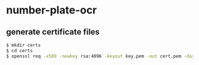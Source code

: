 # number-plate-ocr

## generate certificate files
```bash
$ mkdir certs
$ cd certs
$ openssl req -x509 -newkey rsa:4096 -keyout key.pem -out cert.pem -days 365 -nodes
```

